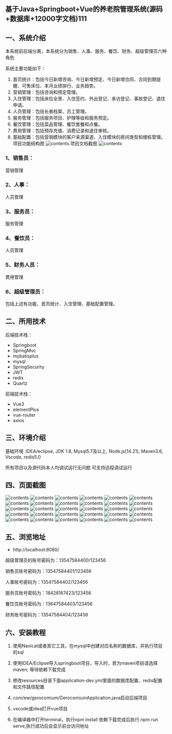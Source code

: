 ## 基于Java+Springboot+Vue的养老院管理系统(源码+数据库+12000字文档)111

## 一、系统介绍
本系统前后端分离，本系统分为销售、人事、服务、餐饮、财务、超级管理员六种角色

系统主要功能如下：
1) 首页统计：包括今日新增咨询、今日新增预定、今日新增合同、合同到期提醒、可售床位、本月业绩排行、业务趋势。
2) 营销管理：包括咨询和预定管理。
3)	入住管理：包括床位全景、入住签约、外出登记、来访登记、事故登记、退住申请。
4)	人员管理：包括长者档案、员工管理。
5)	服务管理：包括服务项目、护理等级和服务预定。
6)	餐饮管理：包括菜品管理、餐饮套餐和点餐。
7)	费用管理：包括预存充值、消费记录和退住审核。
8)	基础配置：包括营销模块的客户来源渠道、入住模块的房间类型和楼栋管理。
项目功能结构图
![contents](./picture/picture00.png)
项目文档截图
![contents](./picture/picture0.png)

### 1、销售员：
营销管理
### 2、人事：
人员管理
### 3、服务员：
服务管理
### 4、餐饮员：
人员管理
### 5、财务人员：
费用管理
### 6、超级管理员：
包括上述有功能、首页统计、入住管理、基础配置管理。

## 二、所用技术
后端技术栈：
- Springboot
- SpringMvc
- mybatisplus
- mysql
- SpringSecurity
- JWT
- redis
- Quartz

前端技术栈：
- Vue3
- elementPlus
- vue-router
- axios

## 三、环境介绍
基础环境 :IDEA/eclipse, JDK 1.8, Mysql5.7及以上, Node.js(14.21), Maven3.6, Vscode, redis5.0

所有项目以及源代码本人均调试运行无问题 可支持远程调试运行

## 四、页面截图

![contents](./picture/picture1.png)
![contents](./picture/picture2.png)
![contents](./picture/picture3.png)
![contents](./picture/picture4.png)
![contents](./picture/picture5.png)
![contents](./picture/picture6.png)
![contents](./picture/picture7.png)
![contents](./picture/picture8.png)
![contents](./picture/picture9.png)
![contents](./picture/picture10.png)
![contents](./picture/picture11.png)
![contents](./picture/picture12.png)
![contents](./picture/picture13.png)
![contents](./picture/picture14.png)
![contents](./picture/picture15.png)
![contents](./picture/picture16.png)
![contents](./picture/picture17.png)
![contents](./picture/picture18.png)
![contents](./picture/picture19.png)
![contents](./picture/picture20.png)
![contents](./picture/picture21.png)
![contents](./picture/picture22.png)
![contents](./picture/picture23.png)
![contents](./picture/picture24.png)
![contents](./picture/picture25.png)
![contents](./picture/picture26.png)
![contents](./picture/picture27.png)
![contents](./picture/picture28.png)
![contents](./picture/picture29.png)
![contents](./picture/picture30.png)

## 五、浏览地址
- http://localhost:8080/

超级管理员的账号密码为：13547584400/123456

销售员账号密码为：13547584401/123456

人事账号密码为：13547584402/123456

服务员账号密码为：18428167423/123456

餐饮员账号密码为：13647584403/123456

财务账号密码为：13547584404/123456

## 六、安装教程

1. 使用Navicat或者其它工具，在mysql中创建对应名称的数据库，并执行项目的sql

2. 使用IDEA/Eclipse导入springboot项目，导入时，若为maven项目请选择maven; 等待依赖下载完成

3. 修改resources目录下面application-dev.yml里面的数据库配置、redis配置和文件路径配置

4. com/ew/gerocomium/GerocomiumApplication.java启动后端项目

5. vscode或idea打开vue项目

6. 在编译器中打开terminal，执行npm install 依赖下载完成后执行 npm run serve,执行成功后会显示前台访问地址



